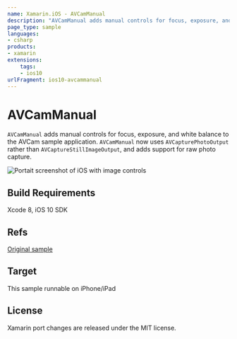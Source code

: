 ```yaml
---
name: Xamarin.iOS - AVCamManual
description: "AVCamManual adds manual controls for focus, exposure, and white balance to the AVCam sample application (iOS10)"
page_type: sample
languages:
- csharp
products:
- xamarin
extensions:
    tags:
    - ios10
urlFragment: ios10-avcammanual
---
```

# AVCamManual

`AVCamManual` adds manual controls for focus, exposure, and white balance to the AVCam sample application. `AVCamManual` now uses `AVCapturePhotoOutput` rather than `AVCaptureStillImageOutput`, and adds support for raw photo capture.

![Portait screenshot of iOS with image controls](Screenshots/iPhone/Portrait.PNG)

## Build Requirements

Xcode 8, iOS 10 SDK

## Refs

[Original sample](https://developer.apple.com/library/prerelease/content/samplecode/AVCamManual/Introduction/Intro.html#//apple_ref/doc/uid/TP40014578)

## Target

This sample runnable on iPhone/iPad

## License

Xamarin port changes are released under the MIT license.
